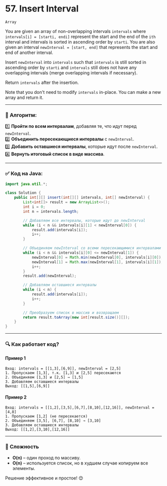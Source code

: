 # 57. Insert Interval

`Array`

You are given an array of non-overlapping intervals `intervals` where `intervals[i] = [starti, endi]` represent the start and the end of the `ith` interval and intervals is sorted in ascending order by `starti`. You are also given an interval `newInterval = [start, end]` that represents the start and end of another interval.

Insert `newInterval` into `intervals` such that `intervals` is still sorted in ascending order by `starti` and `intervals` still does not have any overlapping intervals (merge overlapping intervals if necessary).

Return `intervals` after the insertion.

Note that you don't need to modify `intervals` in-place. You can make a new array and return it.


---

### 🔹 **Алгоритм**:
1️⃣ **Пройти по всем интервалам**, добавляя те, что идут перед `newInterval`.  
2️⃣ **Объединить пересекающиеся интервалы** с `newInterval`.  
3️⃣ **Добавить оставшиеся интервалы**, которые идут после `newInterval`.  
4️⃣ **Вернуть итоговый список в виде массива**.

---

### ✅ **Код на Java**:
```java
import java.util.*;

class Solution {
    public int[][] insert(int[][] intervals, int[] newInterval) {
        List<int[]> result = new ArrayList<>();
        int i = 0;
        int n = intervals.length;

        // Добавляем все интервалы, которые идут до newInterval
        while (i < n && intervals[i][1] < newInterval[0]) {
            result.add(intervals[i]);
            i++;
        }

        // Объединяем newInterval со всеми пересекающимися интервалами
        while (i < n && intervals[i][0] <= newInterval[1]) {
            newInterval[0] = Math.min(newInterval[0], intervals[i][0]);
            newInterval[1] = Math.max(newInterval[1], intervals[i][1]);
            i++;
        }
        result.add(newInterval);

        // Добавляем оставшиеся интервалы
        while (i < n) {
            result.add(intervals[i]);
            i++;
        }

        // Преобразуем список в массив и возвращаем
        return result.toArray(new int[result.size()][]);
    }
}
```

---

### 🔍 **Как работает код?**
#### **Пример 1**
```plaintext
Вход: intervals = [[1,3],[6,9]], newInterval = [2,5]
1. Пропускаем [1,3], т.к. [1,3] и [2,5] пересекаются
2. Объединяем [1,3] и [2,5] → [1,5]
3. Добавляем оставшиеся интервалы
Выход: [[1,5],[6,9]]
```

#### **Пример 2**
```plaintext
Вход: intervals = [[1,2],[3,5],[6,7],[8,10],[12,16]], newInterval = [4,8]
1. Пропускаем [1,2] (не пересекается)
2. Объединяем [3,5], [6,7], [8,10] → [3,10]
3. Добавляем оставшиеся интервалы
Выход: [[1,2],[3,10],[12,16]]
```

---

### 🚀 **Сложность**
- **O(n)** – один проход по массиву.
- **O(n)** – используется список, но в худшем случае копируем все элементы.

Решение эффективное и простое! 😊